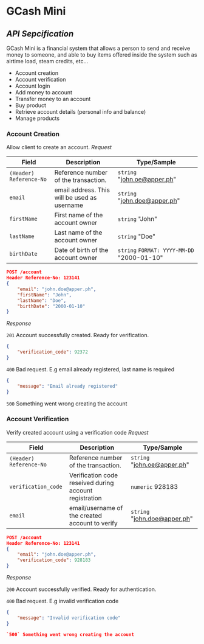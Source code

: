 # GCash Mini
## _API Sepcification_

GCash Mini is a financial system that allows a person to send and receive money to someone, and able to buy items offered inside the system such as airtime load, steam credits, etc...

- Account creation
- Account verification
- Account login
- Add money to account
- Transfer money to an account
- Buy product
- Retrieve account details (personal info and balance)
- Manage products

### Account Creation
Allow client to create an account.
_Request_

| Field | Description | Type/Sample |
| ------ | ------ | ------ |
| `(Header)` `Reference-No` | Reference number of the transaction. | `string` "john.oe@apper.ph" |
| `email` | email address. This will be used as username | `string` "john.doe@apper.ph" |
| `firstName` | First name of the account owner | `string` "John" |
| `lastName` | Last name of the account owner | `string` "Doe" |
| `birthDate` | Date of birth of the account owner | `string` `FORMAT: YYYY-MM-DD` "2000-01-10" |

```json
POST /account
Header Reference-No: 123141
{
    "email": "john.doe@apper.ph",
    "firstName": "John",
    "lastName": "Doe",
    "birthDate": "2000-01-10"
}
```

_Response_

`201` Account successfully created. Ready for verification.
```json
{
    "verification_code": 92372
}
```

`400` Bad request. E.g email already registered, last name is required
```json
{
    "message": "Email already registered"
}
```

`500` Something went wrong creating the account

### Account Verification
Verify created account using a verification code
_Request_

| Field | Description | Type/Sample |
| ------ | ------ | ------ |
| `(Header)` `Reference-No` | Reference number of the transaction. | `string` "john.oe@apper.ph" |
| `verification_code` | Verification code reseived during account registration | `numeric` 928183 |
| `email` | email/username of the created account to verify | `string` "john.doe@apper.ph" |

```json
POST /account
Header Reference-No: 123141
{
    "email": "john.doe@apper.ph",
    "verification_code": 928183
}
```

_Response_

`200` Account successfully verified. Ready for authentication.

`400` Bad request. E.g invalid verification code
```json
{
    "message": "Invalid verification code"
}

`500` Something went wrong creating the account
